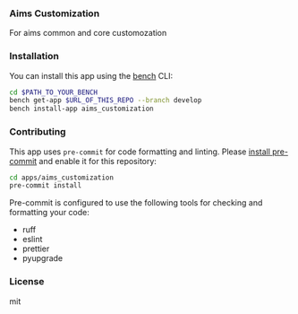 ### Aims Customization

For aims common and core customozation

### Installation

You can install this app using the [bench](https://github.com/frappe/bench) CLI:

```bash
cd $PATH_TO_YOUR_BENCH
bench get-app $URL_OF_THIS_REPO --branch develop
bench install-app aims_customization
```

### Contributing

This app uses `pre-commit` for code formatting and linting. Please [install pre-commit](https://pre-commit.com/#installation) and enable it for this repository:

```bash
cd apps/aims_customization
pre-commit install
```

Pre-commit is configured to use the following tools for checking and formatting your code:

- ruff
- eslint
- prettier
- pyupgrade

### License

mit
